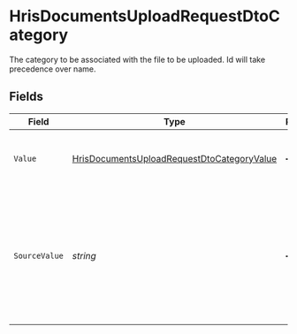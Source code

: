 # HrisDocumentsUploadRequestDtoCategory

The category to be associated with the file to be uploaded. Id will take precedence over name.


## Fields

| Field                                                                                                               | Type                                                                                                                | Required                                                                                                            | Description                                                                                                         | Example                                                                                                             |
| ------------------------------------------------------------------------------------------------------------------- | ------------------------------------------------------------------------------------------------------------------- | ------------------------------------------------------------------------------------------------------------------- | ------------------------------------------------------------------------------------------------------------------- | ------------------------------------------------------------------------------------------------------------------- |
| `Value`                                                                                                             | [HrisDocumentsUploadRequestDtoCategoryValue](../../Models/Components/HrisDocumentsUploadRequestDtoCategoryValue.md) | :heavy_minus_sign:                                                                                                  | The category name to associate with the file                                                                        | reports                                                                                                             |
| `SourceValue`                                                                                                       | *string*                                                                                                            | :heavy_minus_sign:                                                                                                  | The provider specific category for associating uploaded files, if provided, the value will be ignored.              | 550e8400-e29b-41d4-a716-446655440000                                                                                |